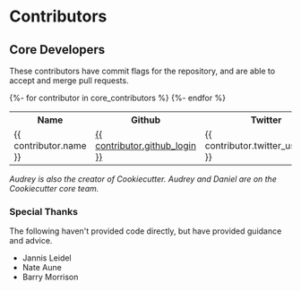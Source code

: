 # Contributors

## Core Developers

These contributors have commit flags for the repository, and are able to
accept and merge pull requests.

<table>
  <tr>
    <th>Name</th>
    <th>Github</th>
    <th>Twitter</th>
  </tr>
  {%- for contributor in core_contributors %}
  <tr>
    <td>{{ contributor.name }}</td>
    <td>
      <a href="https://github.com/{{ contributor.github_login }}">{{ contributor.github_login }}</a>
    </td>
    <td>{{ contributor.twitter_username }}</td>
  </tr>
  {%- endfor %}
</table>

*Audrey is also the creator of Cookiecutter. Audrey and Daniel are on
the Cookiecutter core team.*

### Special Thanks

The following haven't provided code directly, but have provided
guidance and advice.

-   Jannis Leidel
-   Nate Aune
-   Barry Morrison

